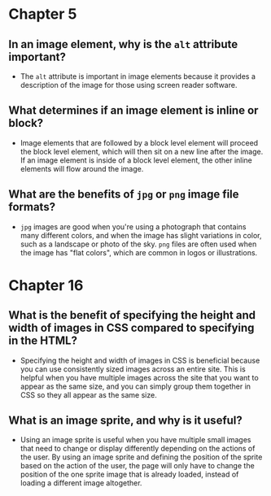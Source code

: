 # Chapter 5

## In an image element, why is the `alt` attribute important?
* The `alt` attribute is important in image elements because it provides a description of the image for those using screen reader software.
## What determines if an image element is inline or block?
* Image elements that are followed by a block level element will proceed the block level element, which will then sit on a new line after the image. If an image element is inside of a block level element, the other inline elements will flow around the image.
## What are the benefits of `jpg` or `png` image file formats?
* `jpg` images are good when you're using a photograph that contains many different colors, and when the image has slight variations in color, such as a landscape or photo of the sky. `png` files are often used when the image has "flat colors", which are common in logos or illustrations.

# Chapter 16
## What is the benefit of specifying the height and width of images in CSS compared to specifying in the HTML?
* Specifying the height and width of images in CSS is beneficial because you can use consistently sized images across an entire site. This is helpful when you have multiple images across the site that you want to appear as the same size, and you can simply group them together in CSS so they all appear as the same size.
## What is an image sprite, and why is it useful?
* Using an image sprite is useful when you have multiple small images that need to change or display differently depending on the actions of the user. By using an image sprite and defining the position of the sprite based on the action of the user, the page will only have to change the position of the one sprite image that is already loaded, instead of loading a different image altogether.
